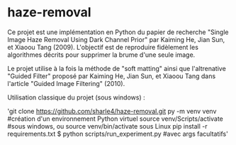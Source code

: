 # haze-removal

Ce projet est une implémentation en Python du papier de recherche "Single Image Haze Removal Using Dark Channel Prior" par Kaiming He, Jian Sun, et Xiaoou Tang (2009). L'objectif est de reproduire fidèlement les algorithmes décrits pour supprimer la brume d'une seule image.

Le projet utilise à la fois la méthode de "soft matting" ainsi que l'altrenative "Guided Filter" proposé par Kaiming He, Jian Sun, et Xiaoou Tang dans l'article "Guided Image Filtering" (2010).

Utilisation classique du projet (sous windows) :

'git clone https://github.com/sharle4/haze-removal.git
py -m venv venv #création d'un environnement Python virtuel
source venv/Scripts/activate #sous windows, ou source venv/bin/activate sous Linux
pip install -r requirements.txt
$ python scripts/run_experiment.py #avec args facultatifs'